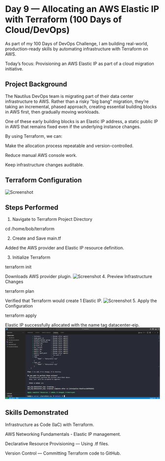# Day 9 — Allocating an AWS Elastic IP with Terraform (100 Days of Cloud/DevOps)

As part of my 100 Days of DevOps Challenge, I am building real-world, production-ready skills by automating infrastructure with Terraform on AWS.

Today’s focus: Provisioning an AWS Elastic IP as part of a cloud migration initiative.

## Project Background
The Nautilus DevOps team is migrating part of their data center infrastructure to AWS.
Rather than a risky "big bang" migration, they’re taking an incremental, phased approach, creating essential building blocks in AWS first, then gradually moving workloads.

One of these early building blocks is an Elastic IP address, a static public IP in AWS that remains fixed even if the underlying instance changes.

By using Terraform, we can:

Make the allocation process repeatable and version-controlled.

Reduce manual AWS console work.

Keep infrastructure changes auditable.

## Terraform Configuration
![Screenshot](screenshots.main.tf.png)

## Steps Performed
1. Navigate to Terraform Project Directory

cd /home/bob/terraform

2. Create and Save main.tf

Added the AWS provider and Elastic IP resource definition.

3. Initialize Terraform

terraform init

Downloads AWS provider plugin.
![Screenshot](screenshots.terraform-init.png)
4. Preview Infrastructure Changes

terraform plan

Verified that Terraform would create 1 Elastic IP.
![Screenshot](screenshots.terraform-plan.png)
5. Apply the Configuration

terraform apply

Elastic IP successfully allocated with the name tag datacenter-eip.
![Screenshot](screenshots/terraform-apply.png)

## Skills Demonstrated
Infrastructure as Code (IaC) with Terraform.

AWS Networking Fundamentals - Elastic IP management.

Declarative Resource Provisioning — Using .tf files.

Version Control — Committing Terraform code to GitHub.

